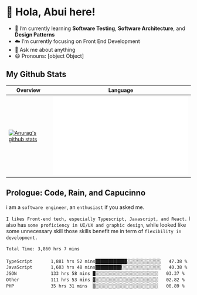 # 👋 Hola, Abui here!

- 🌱 I’m currently learning **Software Testing**, **Software Architecture**, and **Design Patterns**
- ☁️ I’m currently focusing on Front End Development
- 💬 Ask me about anything
- 😄 Pronouns: [object Object]

## My Github Stats

| Overview | Language |
| --- | --- |
|[![Anurag's github stats](https://github-readme-stats.vercel.app/api?username=abui-am&count_private=true)](https://github.com/anuraghazra/github-readme-stats)|![Language](https://raw.githubusercontent.com/abui-am/stats/c6455f656dfce7acd3951e5ec5b25d72af0b2ee3/generated/languages.svg)|

## Prologue: Code, Rain, and Capucinno
i am a `software engineer`, an `enthusiast` if you asked me. 

`I likes Front-end tech, especially Typescript, Javascript, and React.` I also has `some proficiency in UI/UX and graphic design`, while looked like some unnecessary skill those skills benefit me in term of `flexibility in development.`


<!--START_SECTION:waka-->

```txt
Total Time: 3,860 hrs 7 mins

TypeScript       1,881 hrs 52 mins████████████░░░░░░░░░░░░░   47.38 %
JavaScript       1,603 hrs 48 mins██████████░░░░░░░░░░░░░░░   40.38 %
JSON             133 hrs 58 mins █░░░░░░░░░░░░░░░░░░░░░░░░   03.37 %
Other            111 hrs 53 mins ▓░░░░░░░░░░░░░░░░░░░░░░░░   02.82 %
PHP              35 hrs 31 mins  ▒░░░░░░░░░░░░░░░░░░░░░░░░   00.89 %
```

<!--END_SECTION:waka-->
